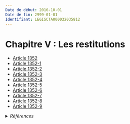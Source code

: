 ```yaml
---
Date de début: 2016-10-01
Date de fin: 2999-01-01
Identifiant: LEGISCTA000032035812
---
```


<h1>Chapitre V : Les restitutions</h1>

- [Article 1352](article_1352.md)
- [Article 1352-1](article_1352-1.md)
- [Article 1352-2](article_1352-2.md)
- [Article 1352-3](article_1352-3.md)
- [Article 1352-4](article_1352-4.md)
- [Article 1352-5](article_1352-5.md)
- [Article 1352-6](article_1352-6.md)
- [Article 1352-7](article_1352-7.md)
- [Article 1352-8](article_1352-8.md)
- [Article 1352-9](article_1352-9.md)

<details>
  <summary><em>Références</em></summary>

  <h2>Articles faisant référence à la section</h2>
  
  <ul>
    <li>
      <a href="https://legal.tricoteuses.fr//redirection/LEGIARTI000032006593?vers=git&vers=legifrance">Ordonnance n° 2016-131 du 10 février 2016 portant réforme du droit des contrats, du régime général et de la preuve des obligations - article 3 ENTIEREMENT_MODIF</a> CREE source
    </li>
  </ul>
</details>
